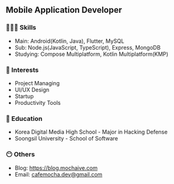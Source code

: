 ## Mobile Application Developer

### 🧑🏻‍💻 Skills
- Main: Android(Kotlin, Java), Flutter, MySQL
- Sub: Node.js(JavaScript, TypeScript), Express, MongoDB
- Studying: Compose Multiplatform, Kotlin Multiplatform(KMP)

### 🤩 Interests
- Project Managing
- UI/UX Design
- Startup
- Productivity Tools

### 🏫 Education
- Korea Digital Media High School - Major in Hacking Defense
- Soongsil University - School of Software

### 😶 Others
- Blog: https://blog.mochaive.com
- Email: cafemocha.dev@gmail.com
